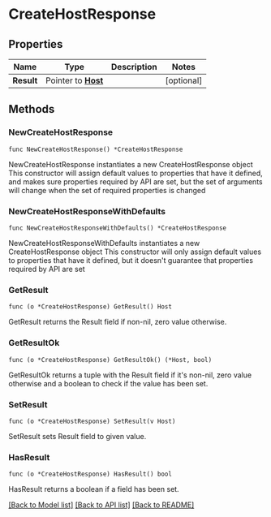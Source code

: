 # CreateHostResponse

## Properties

Name | Type | Description | Notes
------------ | ------------- | ------------- | -------------
**Result** | Pointer to [**Host**](Host.md) |  | [optional] 

## Methods

### NewCreateHostResponse

`func NewCreateHostResponse() *CreateHostResponse`

NewCreateHostResponse instantiates a new CreateHostResponse object
This constructor will assign default values to properties that have it defined,
and makes sure properties required by API are set, but the set of arguments
will change when the set of required properties is changed

### NewCreateHostResponseWithDefaults

`func NewCreateHostResponseWithDefaults() *CreateHostResponse`

NewCreateHostResponseWithDefaults instantiates a new CreateHostResponse object
This constructor will only assign default values to properties that have it defined,
but it doesn't guarantee that properties required by API are set

### GetResult

`func (o *CreateHostResponse) GetResult() Host`

GetResult returns the Result field if non-nil, zero value otherwise.

### GetResultOk

`func (o *CreateHostResponse) GetResultOk() (*Host, bool)`

GetResultOk returns a tuple with the Result field if it's non-nil, zero value otherwise
and a boolean to check if the value has been set.

### SetResult

`func (o *CreateHostResponse) SetResult(v Host)`

SetResult sets Result field to given value.

### HasResult

`func (o *CreateHostResponse) HasResult() bool`

HasResult returns a boolean if a field has been set.


[[Back to Model list]](../README.md#documentation-for-models) [[Back to API list]](../README.md#documentation-for-api-endpoints) [[Back to README]](../README.md)


